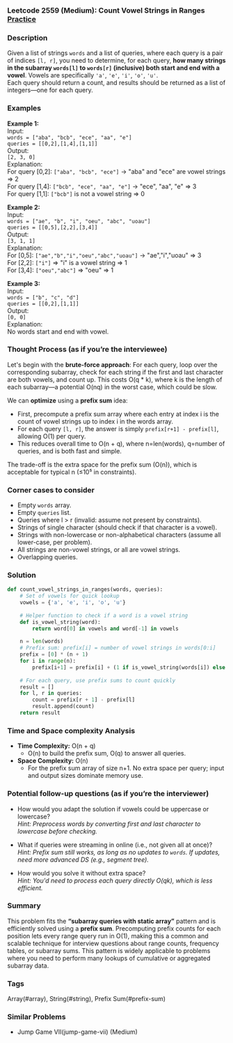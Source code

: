 ### Leetcode 2559 (Medium): Count Vowel Strings in Ranges [Practice](https://leetcode.com/problems/count-vowel-strings-in-ranges)

### Description  
Given a list of strings `words` and a list of queries, where each query is a pair of indices `[l, r]`, you need to determine, for each query, **how many strings in the subarray `words[l]` to `words[r]` (inclusive) both start and end with a vowel**. Vowels are specifically `'a'`, `'e'`, `'i'`, `'o'`, `'u'`.  
Each query should return a count, and results should be returned as a list of integers—one for each query.

### Examples  

**Example 1:**  
Input:  
`words = ["aba", "bcb", "ece", "aa", "e"]`  
`queries = [[0,2],[1,4],[1,1]]`  
Output:  
`[2, 3, 0]`  
Explanation:  
For query [0,2]: `["aba", "bcb", "ece"]` → "aba" and "ece" are vowel strings ⇒ 2  
For query [1,4]: `["bcb", "ece", "aa", "e"]` → "ece", "aa", "e" ⇒ 3  
For query [1,1]: `["bcb"]` is not a vowel string ⇒ 0

**Example 2:**  
Input:  
`words = ["ae", "b", "i", "oeu", "abc", "uoau"]`  
`queries = [[0,5],[2,2],[3,4]]`  
Output:  
`[3, 1, 1]`  
Explanation:  
For [0,5]: `["ae","b","i","oeu","abc","uoau"]` → "ae","i","uoau" ⇒ 3  
For [2,2]: `["i"]` ⇒ "i" is a vowel string ⇒ 1  
For [3,4]: `["oeu","abc"]` ⇒ "oeu" ⇒ 1

**Example 3:**  
Input:  
`words = ["b", "c", "d"]`  
`queries = [[0,2],[1,1]]`  
Output:  
`[0, 0]`  
Explanation:  
No words start and end with vowel.

### Thought Process (as if you’re the interviewee)  
Let's begin with the **brute-force approach**: For each query, loop over the corresponding subarray, check for each string if the first and last character are both vowels, and count up. This costs O(q \* k), where k is the length of each subarray—a potential O(nq) in the worst case, which could be slow.

We can **optimize** using a **prefix sum** idea:
- First, precompute a prefix sum array where each entry at index i is the count of vowel strings up to index i in the words array.
- For each query `[l, r]`, the answer is simply `prefix[r+1] - prefix[l]`, allowing O(1) per query.
- This reduces overall time to O(n + q), where n=len(words), q=number of queries, and is both fast and simple.

The trade-off is the extra space for the prefix sum (O(n)), which is acceptable for typical n (≤10⁵ in constraints).

### Corner cases to consider  
- Empty `words` array.
- Empty `queries` list.
- Queries where l > r (invalid: assume not present by constraints).
- Strings of single character (should check if that character is a vowel).
- Strings with non-lowercase or non-alphabetical characters (assume all lower-case, per problem).
- All strings are non-vowel strings, or all are vowel strings.
- Overlapping queries.

### Solution

```python
def count_vowel_strings_in_ranges(words, queries):
    # Set of vowels for quick lookup
    vowels = {'a', 'e', 'i', 'o', 'u'}
    
    # Helper function to check if a word is a vowel string
    def is_vowel_string(word):
        return word[0] in vowels and word[-1] in vowels
    
    n = len(words)
    # Prefix sum: prefix[i] = number of vowel strings in words[0:i]
    prefix = [0] * (n + 1)
    for i in range(n):
        prefix[i+1] = prefix[i] + (1 if is_vowel_string(words[i]) else 0)
    
    # For each query, use prefix sums to count quickly
    result = []
    for l, r in queries:
        count = prefix[r + 1] - prefix[l]
        result.append(count)
    return result
```

### Time and Space complexity Analysis  

- **Time Complexity:** O(n + q)  
  - O(n) to build the prefix sum, O(q) to answer all queries.
- **Space Complexity:** O(n)  
  - For the prefix sum array of size n+1. No extra space per query; input and output sizes dominate memory use.

### Potential follow-up questions (as if you’re the interviewer)  

- How would you adapt the solution if vowels could be uppercase or lowercase?  
  *Hint: Preprocess words by converting first and last character to lowercase before checking.*

- What if queries were streaming in online (i.e., not given all at once)?  
  *Hint: Prefix sum still works, as long as no updates to `words`. If updates, need more advanced DS (e.g., segment tree).*

- How would you solve it without extra space?  
  *Hint: You'd need to process each query directly O(qk), which is less efficient.*

### Summary
This problem fits the **“subarray queries with static array”** pattern and is efficiently solved using a **prefix sum**. Precomputing prefix counts for each position lets every range query run in O(1), making this a common and scalable technique for interview questions about range counts, frequency tables, or subarray sums. This pattern is widely applicable to problems where you need to perform many lookups of cumulative or aggregated subarray data.

### Tags
Array(#array), String(#string), Prefix Sum(#prefix-sum)

### Similar Problems
- Jump Game VII(jump-game-vii) (Medium)